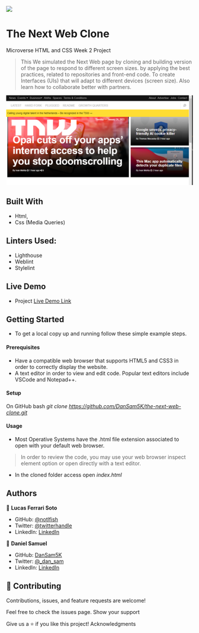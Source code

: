 ![](https://img.shields.io/badge/Microverse-blueviolet)

# The Next Web Clone
Microverse HTML and CSS Week 2 Project
>This We simulated the Next Web page by cloning and building version of the page to respond to different screen sizes.
>by applying the best practices, related to repositories and front-end code. To create Interfaces (UIs) that will adapt to different devices (screen size).
> Also learn how to collaborate better with partners.

![ScreenShot](assets/tnw.png)

## Built With

- Html,
- Css (Media Queries)

## Linters Used:

- Lighthouse
- Weblint
- Stylelint

## Live Demo

- Project [Live Demo Link](https://notlfish.github.io/times-article-clone/)

## Getting Started

- To get a local copy up and running follow these simple example steps.

#### Prerequisites

- Have a compatible web browser that supports HTML5 and CSS3 in order to correctly display the website.
- A text editor in order to view and edit code. Popular text editors include VSCode and Notepad++.


#### Setup

On GitHub bash 
    _git clone https://github.com/DanSam5K/the-next-web-clone.git_

#### Usage

- Most Operative Systems have the .html file extension associated to open with your default web browser.
> In order to review the code, you may use your web browser inspect element option or open directly with a text editor.

- In the cloned folder access open
    _index.html_

## Authors

👤 **Lucas Ferrari Soto**

- GitHub: [@notlfish](https://github.com/notlfish)
- Twitter: [@twitterhandle](https://twitter.com/LucasFerrariSo1)
- LinkedIn: [LinkedIn](https://linkedin.com/lucas-mauricio-ferrari-soto-472a3515a)

👤 **Daniel Samuel**

- GitHub: [DanSam5K](https://github.com/DanSam5K)
- Twitter: [@_dan_sam](https://twitter.com/_dan_sam)
- LinkedIn: [LinkedIn](https://www.linkedin.com/in/dansamuel/)

## 🤝 Contributing

Contributions, issues, and feature requests are welcome!

Feel free to check the issues page.
Show your support

Give us a ⭐️ if you like this project!
Acknowledgments